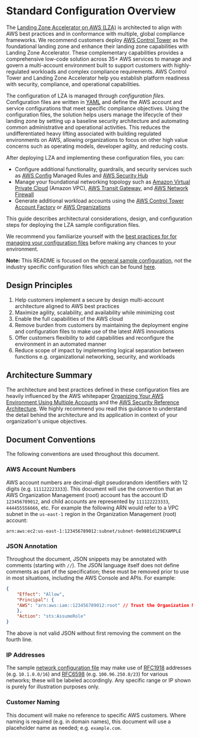 # Standard Configuration Overview

The [Landing Zone Accelerator on AWS (LZA)](https://aws.amazon.com/solutions/implementations/landing-zone-accelerator-on-aws/) is architected to align with AWS best practices and in conformance with multiple, global compliance frameworks. We recommend customers deploy [AWS Control Tower](https://aws.amazon.com/controltower) as the foundational landing zone and enhance their landing zone capabilities with Landing Zone Accelerator. These complementary capabilities provides a comprehensive low-code solution across 35+ AWS services to manage and govern a multi-account environment built to support customers with highly-regulated workloads and complex compliance requirements. AWS Control Tower and Landing Zone Accelerator help you establish platform readiness with security, compliance, and operational capabilities.

The configuration of LZA is managed through _configuration files_. Configuration files are written in [YAML](https://yaml.org/) and define the AWS account and service configurations that meet specific compliance objectives. Using the configuration files, the solution helps users manage the lifecycle of their landing zone by setting up a baseline security architecture and automating common administrative and operational activities. This reduces the undifferentiated heavy lifting associated with building regulated environments on AWS, allowing organizations to focus on other high value concerns such as operating models, developer agility, and reducing costs.

After deploying LZA and implementing these configuration files, you can:

- Configure additional functionality, guardrails, and security services such as [AWS Config](http://aws.amazon.com/config/) Managed Rules and [AWS Security Hub](http://aws.amazon.com/security-hub/)
- Manage your foundational networking topology such as [Amazon Virtual Private Cloud](http://aws.amazon.com/vpc/) (Amazon VPC), [AWS Transit Gateway](http://aws.amazon.com/transit-gateway/), and [AWS Network Firewall](http://aws.amazon.com/network-firewall/)
- Generate additional workload accounts using the [AWS Control Tower Account Factory](https://docs.aws.amazon.com/controltower/latest/userguide/account-factory.html) or [AWS Organizations](https://docs.aws.amazon.com/organizations/latest/userguide/orgs_introduction.html)

This guide describes architectural considerations, design, and configuration steps for deploying the LZA sample configuration files.

We recommend you familiarize yourself with the [best practices for for managing your configuration files](https://docs.aws.amazon.com/solutions/latest/landing-zone-accelerator-on-aws/configuration-file-best-practices.html) before making any chances to your environment.

**Note:** This README is focused on the [general sample configuration](https://github.com/awslabs/landing-zone-accelerator-on-aws/tree/main/reference/sample-configurations/lza-sample-config), not the industry specific configuration files which can be found [here](https://github.com/awslabs/landing-zone-accelerator-on-aws/tree/main/reference/sample-configurations).

## Design Principles

1. Help customers implement a secure by design multi-account architecture aligned to AWS best practices
2. Maximize agility, scalability, and availability while minimizing cost
3. Enable the full capabilities of the AWS cloud
4. Remove burden from customers by maintaining the deployment engine and configuration files to make use of the latest AWS innovations
5. Offer customers flexibility to add capabilities and reconfigure the environment in an automated manner
6. Reduce scope of impact by implementing logical separation between functions e.g. organizational networking, security, and workloads

## Architecture Summary

The architecture and best practices defined in these configuration files are heavily influenced by the AWS whitepaper [Organizing Your AWS Environment Using Multiple Accounts](https://docs.aws.amazon.com/whitepapers/latest/organizing-your-aws-environment/organizing-your-aws-environment.html) and the [AWS Security Reference Architecture](https://docs.aws.amazon.com/prescriptive-guidance/latest/security-reference-architecture/welcome.html). We highly recommend you read this guidance to understand the detail behind the architecture and its application in context of your organization's unique objectives.

## Document Conventions

The following conventions are used throughout this document.

### AWS Account Numbers

AWS account numbers are decimal-digit pseudorandom identifiers with 12 digits (e.g. `111122223333`). This document will use the convention that an AWS Organization Management (root) account has the account ID `123456789012`, and child accounts are represented by `111122223333`, `444455556666`, etc.
For example the following ARN would refer to a VPC subnet in the `us-east-1` region in the Organization Management (root) account:

```
arn:aws:ec2:us-east-1:123456789012:subnet/subnet-0e9801d129EXAMPLE
```

### JSON Annotation

Throughout the document, JSON snippets may be annotated with comments (starting with `//`). The JSON language itself does not define comments as part of the specification; these must be removed prior to use in most situations, including the AWS Console and APIs.
For example:

```json
{
    "Effect": "Allow",
    "Principal": {
    "AWS": "arn:aws:iam::123456789012:root" // Trust the Organization Management account
    },
    "Action": "sts:AssumeRole"
}
```

The above is not valid JSON without first removing the comment on the fourth line.

### IP Addresses

The sample [network configuration file](https://github.com/awslabs/landing-zone-accelerator-on-aws/blob/main/reference/sample-configurations/lza-sample-config/network-config.yaml) may make use of [RFC1918](https://tools.ietf.org/html/rfc1918) addresses (e.g. `10.1.0.0/16`) and [RFC6598](https://tools.ietf.org/html/rfc6598) (e.g. `100.96.250.0/23`) for various networks; these will be labeled accordingly. Any specific range or IP shown is purely for illustration purposes only.

### Customer Naming

This document will make no reference to specific AWS customers. Where naming is required (e.g. in domain names), this document will use a placeholder name as needed; e.g. `example.com`.